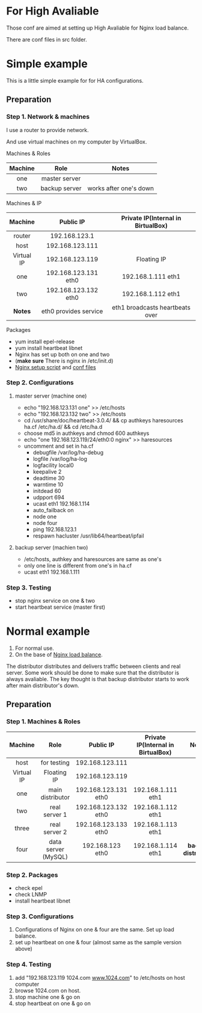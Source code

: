 # For High Avaliable
Those conf are aimed at setting up High Avaliable for Nginx load balance.

There are conf files in src folder.

# Simple example
This is a little simple example for for HA configurations.

## Preparation

### Step 1. Network & machines
I use a router to provide network.

And use virtual machines on my computer by VirtualBox.

Machines & Roles

|Machine|Role|Notes|
|:-:|:-:|:-:|
|one|master server|
|two|backup server|works after one's down|

Machines & IP

|Machine|Public IP|Private IP(Internal in BirtualBox)|
|:-:|:-:|:-:|
|router|192.168.123.1|
|host|192.168.123.111|
|Virtual IP|192.168.123.119|Floating IP|
|one|192.168.123.131 eth0|192.168.1.111 eth1|
|two|192.168.123.132 eth0|192.168.1.112 eth1|
|**Notes**|eth0 provides service|eth1 broadcasts heartbeats over|

Packages

- yum install epel-release
- yum install heartbeat libnet
- Nginx has set up both on one and two
- (**make sure** There is nginx in /etc/init.d)
- [Nginx setup script](https://github.com/cxuuu/LNMP/tree/master/scripts)  and [conf files](https://github.com/cxuuu/LNMP/tree/master/src)

### Step 2. Configurations
1. master server (machine one)
    - echo "192.168.123.131 one" >> /etc/hosts
    - echo "192.168.123.132 two" >> /etc/hosts
    - cd /usr/share/doc/heartbeat-3.0.4/ && cp authkeys haresources ha.cf /etc/ha.d/ && cd /etc/ha.d
    - choose md5 in authkeys and chmod 600 authkeys
    - echo "one 192.168.123.119/24/eth0:0 nginx" >> haresources
    - uncomment and set in ha.cf
      - debugfile /var/log/ha-debug
      - logfile	/var/log/ha-log
      - logfacility	local0
      - keepalive 2
      - deadtime 30
      - warntime 10
      - initdead 60
      - udpport	694
      - ucast eth1 192.168.1.114
      - auto_failback on
      - node	one
      - node	four
      - ping 192.168.123.1
      - respawn hacluster /usr/lib64/heartbeat/ipfail
      
2. backup server (machien two)
    - /etc/hosts, authkey and haresources are same as one's
    - only one line is different from one's in ha.cf
    - ucast eth1 192.168.1.111

### Step 3. Testing
- stop nginx service on one & two
- start heartbeat service (master first)



# Normal example
1. For normal use.
2. On the base of [Nginx load balance](https://github.com/cxuuu/LNMP/tree/master/loadbalance).

The distributor distributes and delivers traffic between clients and real server.
Some work should be done to make sure that the distributor is always avaliable.
The key thought is that backup distributor starts to work after main distributor's down.

## Preparation

### Step 1. Machines & Roles
|Machine|Role|Public IP|Private IP(Internal in BirtualBox)|Notes|
|:-:|:-:|:-:|:-:|:-:|
|host|for testing|192.168.123.111|
|Virtual IP|Floating IP|192.168.123.119|
|one|main distributor|192.168.123.131 eth0|192.168.1.111 eth1|
|two|real server 1|192.168.123.132 eth0|192.168.1.112 eth1|
|three|real server 2|192.168.123.133 eth0|192.168.1.113 eth1|
|four|data server (MySQL)|192.168.123 eth0|192.168.1.114 eth1|**backup distributor**|

### Step 2. Packages
* check epel
* check LNMP
* install heartbeat libnet

### Step 3. Configurations
1. Configurations of Nginx on one & four are the same. Set up load balance.
2. set up heartbeat on one & four (almost same as the sample version above)

### Step 4. Testing
1. add "192.168.123.119 1024.com www.1024.com" to /etc/hosts on host computer
2. browse 1024.com on host.
3. stop machine one & go on
4. stop heartbeat on one & go on

